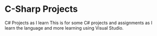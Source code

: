 # C-Sharp Projects
 C# Projects as I learn
This is for some C# projects and assignments as I learn the language and more learning using Visual Studio.
